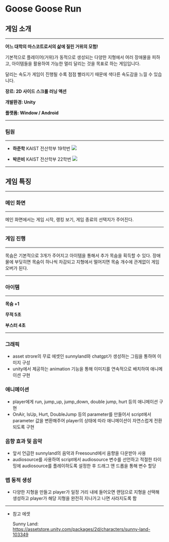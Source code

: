 # Goose Goose Run

## 게임 소개

---

**어느 대학의 마스코트로서의 삶에 질린 거위의 모험!**

기본적으로 플레이어(거위)가 동적으로 생성되는 다양한 지형에서 여러 장애물을 피하고, 아이템들을 활용하여 가능한 멀리 달리는 것을 목표로 하는 게임입니다.

달리는 속도가 게임이 진행될 수록 점점 빨라지기 때문에 색다른 속도감을 느낄 수 있습니다.

**장르: 2D 사이드 스크롤 러닝 액션**

**개발환경: Unity**

**플랫폼: Window / Android**

---


### 팀원

---

- **하준학** KAIST 전산학부 19학번  <a href="https://github.com/jannagi" target="_blank"><img src="https://img.shields.io/badge/GitHub-181717?style=flat-square&logo=github&logoColor=white"></a>
    
- **박은비** KAIST 전산학부 22학번  <a href="https://github.com/seoyuncho" target="_blank"><img src="https://img.shields.io/badge/GitHub-181717?style=flat-square&logo=github&logoColor=white"></a>
---



## 게임 특징

---

### 메인 화면

---

메인 화면에서는 게임 시작, 랭킹 보기, 게임 종료의 선택지가 주어진다.

---

### 게임 진행

---

목숨은 기본적으로 3개가 주어지고 아이템을 통해서 추가 목숨을 획득할 수 있다. 장애물에 부딪히면 목숨이 하나씩 차감되고 지형에서 떨어지면 목숨 개수에 관계없이 게임 오버가 된다.

---


### 아이템

---


**목숨 +1**


**무적 5초**


**부스터 4초**

---

### 그래픽

- asset strore의 무료 에셋인 sunnyland와 chatgpt가 생성하는 그림을 통하여 이미지 구성
- unity에서 제공하는 animation 기능을 통해 이미지를 연속적으로 배치하여 애니메이션 구현

### 애니메이션

- player에게 run, jump_up, jump_down, double jump, hurt 등의 애니메이션 구현
- OnAir, IsUp, Hurt, DoubleJump 등의 parameter를 만들어서 script에서 parameter 값을 변환해주어 player의 상태에 따라 애니메이션이 자연스럽게 전환되도록 구현
    

### 음향 효과 및 음악

- 앞서 언급한 sunnyland의 음악과 Freesound에서 음향을 다운받아 사용
- audiosource를 사용하여 script에서 audiosource 변수를 선언하고 적절한 타이밍에 audiosource를 플레이하도록 설정한 후 드래그 앤 드롭을 통해 변수 할당
    

### 맵 동적 생성

- 다양한 지형을 만들고 player가 일정 거리 내에 들어오면 랜덤으로 지형을 선택해 생성하고 player가 해당 지형을 완전히 지나가고 나면 사라지도록 함
    

---

- 참고 에셋
    
    Sunny Land: https://assetstore.unity.com/packages/2d/characters/sunny-land-103349
